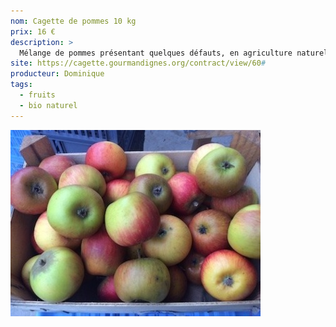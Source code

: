 ```yaml
---
nom: Cagette de pommes 10 kg
prix: 16 €
description: >
  Mélange de pommes présentant quelques défauts, en agriculture naturelle
site: https://cagette.gourmandignes.org/contract/view/60#
producteur: Dominique
tags:
  - fruits
  - bio naturel
---
```


![texte alternatif](./media/pommes-cagette.jpg)
